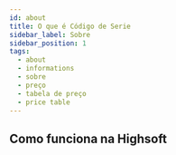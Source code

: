 ```yaml
---
id: about
title: O que é Código de Serie
sidebar_label: Sobre
sidebar_position: 1
tags:
  - about
  - informations
  - sobre
  - preço
  - tabela de preço
  - price table
---
```


## Como funciona na Highsoft
